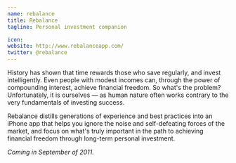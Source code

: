 ```yaml
---
name: rebalance
title: Rebalance
tagline: Personal investment companion

icon: 
website: http://www.rebalanceapp.com/
twitter: @rebalance
---
```


History has shown that time rewards those who save regularly, and invest intelligently. Even people with modest incomes can, through the power of compounding interest, achieve financial freedom. So what's the problem? Unfortunately, it is ourselves — as human nature often works contrary to the very fundamentals of investing success.

Rebalance distills generations of experience and best practices into an iPhone app that helps you ignore the noise and self-defeating forces of the market, and focus on what's truly important in the path to achieving financial freedom through long-term personal investment.

*Coming in September of 2011.*
